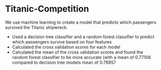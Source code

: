 # Titanic-Competition
We use machine learning to create a model that predicts which passengers survived the Titanic shipwreck.
* Used a decision tree classifier and a random forest classifier to predict which passengers survive based on four features
* Calculated the cross validation scores for each model
* Calculated the mean of the cross validation scores and found the random forest classifier to be more accurate (with a mean of 0.77106 compared to decision tree models mean of 0.76957
